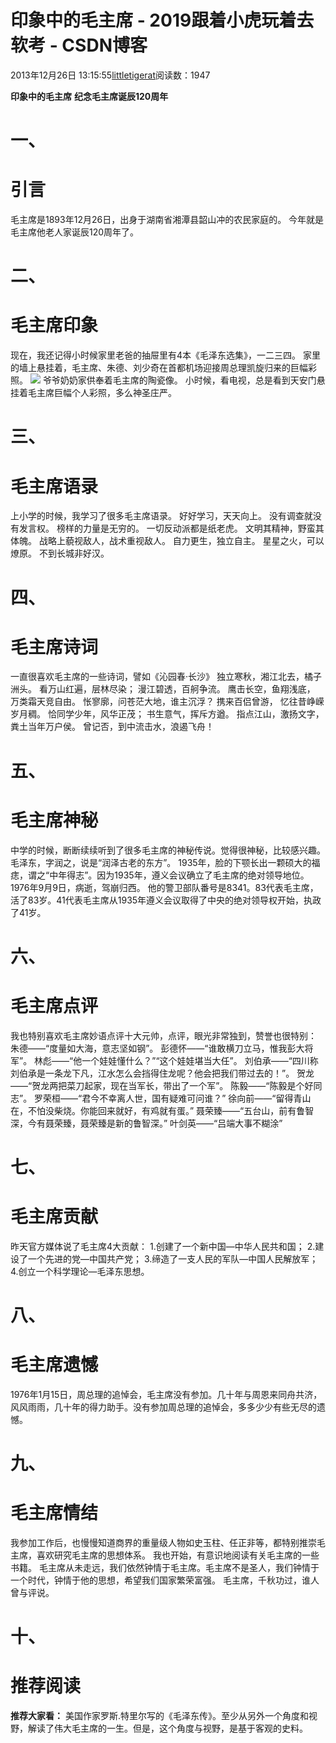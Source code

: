
# 印象中的毛主席 - 2019跟着小虎玩着去软考 - CSDN博客

2013年12月26日 13:15:55[littletigerat](https://me.csdn.net/littletigerat)阅读数：1947


**印象中的毛主席**
**纪念毛主席诞辰****120****周年**

# 一、
# 引言
毛主席是1893年12月26日，出身于湖南省湘潭县韶山冲的农民家庭的。
今年就是毛主席他老人家诞辰120周年了。
# 二、
# 毛主席印象
现在，我还记得小时候家里老爸的抽屉里有4本《毛泽东选集》，一二三四。
家里的墙上悬挂着，毛主席、朱德、刘少奇在首都机场迎接周总理凯旋归来的巨幅彩照。
![](https://img-blog.csdn.net/20131226131234703?watermark/2/text/aHR0cDovL2Jsb2cuY3Nkbi5uZXQvbGl0dGxldGlnZXJhdA==/font/5a6L5L2T/fontsize/400/fill/I0JBQkFCMA==/dissolve/70/gravity/Center)
爷爷奶奶家供奉着毛主席的陶瓷像。
小时候，看电视，总是看到天安门悬挂着毛主席巨幅个人彩照，多么神圣庄严。
# 三、
# 毛主席语录
上小学的时候，我学习了很多毛主席语录。
好好学习，天天向上。
没有调查就没有发言权。
榜样的力量是无穷的。
一切反动派都是纸老虎。
文明其精神，野蛮其体魄。
战略上藐视敌人，战术重视敌人。
自力更生，独立自主。
星星之火，可以燎原。
不到长城非好汉。

# 四、
# 毛主席诗词
一直很喜欢毛主席的一些诗词，譬如《沁园春·长沙》
独立寒秋，湘江北去，橘子洲头。
看万山红遍，层林尽染；
漫江碧透，百舸争流。
鹰击长空，鱼翔浅底，
万类霜天竞自由。
怅寥廓，问苍茫大地，谁主沉浮？
携来百侣曾游，
忆往昔峥嵘岁月稠。
恰同学少年，风华正茂；
书生意气，挥斥方遒。
指点江山，激扬文字，
粪土当年万户侯。
曾记否，到中流击水，浪遏飞舟！

# 五、
# 毛主席神秘
中学的时候，断断续续听到了很多毛主席的神秘传说。觉得很神秘，比较感兴趣。
毛泽东，字润之，说是“润泽古老的东方”。
1935年，脸的下颚长出一颗硕大的福痣，谓之“中年得志”。因为1935年，遵义会议确立了毛主席的绝对领导地位。
1976年9月9日，病逝，驾崩归西。
他的警卫部队番号是8341。83代表毛主席，活了83岁。41代表毛主席从1935年遵义会议取得了中央的绝对领导权开始，执政了41岁。

# 六、
# 毛主席点评
我也特别喜欢毛主席妙语点评十大元帅，点评，眼光非常独到，赞誉也很特别：
朱德——“度量如大海，意志坚如钢”。
彭德怀——“谁敢横刀立马，惟我彭大将军”。
林彪——“他一个娃娃懂什么？”“这个娃娃堪当大任”。
刘伯承——“四川称刘伯承是一条龙下凡，江水怎么会挡得住龙呢？他会把我们带过去的！”。
贺龙——“贺龙两把菜刀起家，现在当军长，带出了一个军”。
陈毅——“陈毅是个好同志”。
罗荣桓——“君今不幸离人世，国有疑难可问谁？”
徐向前——“留得青山在，不怕没柴烧。你能回来就好，有鸡就有蛋。”
聂荣臻——“五台山，前有鲁智深，今有聂荣臻，聂荣臻是新的鲁智深。”
叶剑英——“吕端大事不糊涂”

# 七、
# 毛主席贡献
昨天官方媒体说了毛主席4大贡献：
1.创建了一个新中国—中华人民共和国；
2.建设了一个先进的党—中国共产党；
3.缔造了一支人民的军队—中国人民解放军；
4.创立一个科学理论—毛泽东思想。
# 八、
# 毛主席遗憾
1976年1月15日，周总理的追悼会，毛主席没有参加。几十年与周恩来同舟共济，风风雨雨，几十年的得力助手。没有参加周总理的追悼会，多多少少有些无尽的遗憾。

# 九、
# 毛主席情结
我参加工作后，也慢慢知道商界的重量级人物如史玉柱、任正非等，都特别推崇毛主席，喜欢研究毛主席的思想体系。
我也开始，有意识地阅读有关毛主席的一些书籍。
毛主席从未走远，我们依然钟情于毛主席。毛主席不是圣人，我们钟情于一个时代，钟情于他的思想，希望我们国家繁荣富强。
毛主席，千秋功过，谁人曾与评说。
# 十、
# 推荐阅读
**推荐大家看：**
美国作家罗斯.特里尔写的《毛泽东传》。至少从另外一个角度和视野，解读了伟大毛主席的一生。但是，这个角度与视野，是基于客观的史料。

